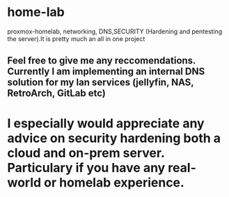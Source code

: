 # home-lab
proxmox-homelab, networking, DNS,SECURITY (Hardening and pentesting the server).It is pretty much an all in one project

## Feel free to give me any reccomendations. Currently I am implementing an internal DNS solution for my lan services (jellyfin, NAS, RetroArch, GitLab etc)
# I especially would appreciate any advice on security hardening both a cloud and on-prem server. Particulary if you have any real-world or homelab experience.
